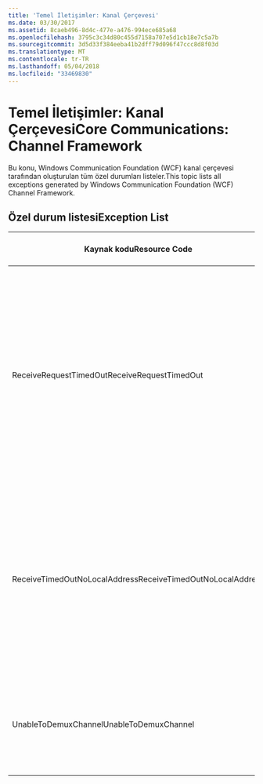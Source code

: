 ```yaml
---
title: 'Temel İletişimler: Kanal Çerçevesi'
ms.date: 03/30/2017
ms.assetid: 8caeb496-8d4c-477e-a476-994ece685a68
ms.openlocfilehash: 3795c3c34d80c455d7158a707e5d1cb18e7c5a7b
ms.sourcegitcommit: 3d5d33f384eeba41b2dff79d096f47ccc8d8f03d
ms.translationtype: MT
ms.contentlocale: tr-TR
ms.lasthandoff: 05/04/2018
ms.locfileid: "33469830"
---
```

# <a name="core-communications-channel-framework"></a><span data-ttu-id="abbfb-102">Temel İletişimler: Kanal Çerçevesi</span><span class="sxs-lookup"><span data-stu-id="abbfb-102">Core Communications: Channel Framework</span></span>
<span data-ttu-id="abbfb-103">Bu konu, Windows Communication Foundation (WCF) kanal çerçevesi tarafından oluşturulan tüm özel durumları listeler.</span><span class="sxs-lookup"><span data-stu-id="abbfb-103">This topic lists all exceptions generated by Windows Communication Foundation (WCF) Channel Framework.</span></span>  
  
## <a name="exception-list"></a><span data-ttu-id="abbfb-104">Özel durum listesi</span><span class="sxs-lookup"><span data-stu-id="abbfb-104">Exception List</span></span>  
  
|<span data-ttu-id="abbfb-105">Kaynak kodu</span><span class="sxs-lookup"><span data-stu-id="abbfb-105">Resource Code</span></span>|<span data-ttu-id="abbfb-106">Kaynak dizesi</span><span class="sxs-lookup"><span data-stu-id="abbfb-106">Resource String</span></span>|  
|-------------------|---------------------|  
|<span data-ttu-id="abbfb-107">ReceiveRequestTimedOut</span><span class="sxs-lookup"><span data-stu-id="abbfb-107">ReceiveRequestTimedOut</span></span>|<span data-ttu-id="abbfb-108">Belirtilen yerel adres alınan istekte belirtilen süreden sonra zaman aşımına uğradı.</span><span class="sxs-lookup"><span data-stu-id="abbfb-108">The received request on the specified local address has timed out after the specified time.</span></span> <span data-ttu-id="abbfb-109">Bu işlem için ayrılan süre daha uzun bir süre bir kısmı olabilir.</span><span class="sxs-lookup"><span data-stu-id="abbfb-109">The time allotted to this operation may have been a portion of a longer timeout.</span></span>|  
|<span data-ttu-id="abbfb-110">ReceiveTimedOutNoLocalAddress</span><span class="sxs-lookup"><span data-stu-id="abbfb-110">ReceiveTimedOutNoLocalAddress</span></span>|<span data-ttu-id="abbfb-111">Alma işlemi belirlenen süre sonunda zaman aşımına uğradı.</span><span class="sxs-lookup"><span data-stu-id="abbfb-111">The receive operation has timed out after the specified time.</span></span> <span data-ttu-id="abbfb-112">Bu işlem için ayrılan süre daha uzun bir süre bir kısmı olabilir.</span><span class="sxs-lookup"><span data-stu-id="abbfb-112">The time allotted to this operation may have been a portion of a longer timeout.</span></span>|  
|<span data-ttu-id="abbfb-113">UnableToDemuxChannel</span><span class="sxs-lookup"><span data-stu-id="abbfb-113">UnableToDemuxChannel</span></span>|<span data-ttu-id="abbfb-114">Kanal, belirtilen Eylem iletisiyle kabul etmek kullanılabilir.</span><span class="sxs-lookup"><span data-stu-id="abbfb-114">No channel is available to accept the message with the specified action.</span></span>|
